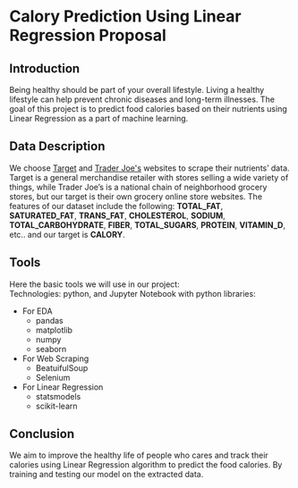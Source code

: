 # Calory Prediction Using Linear Regression Proposal
## Introduction
Being healthy should be part of your overall lifestyle. Living a healthy lifestyle can help prevent chronic diseases and long-term illnesses. The goal of this project is to predict food calories based on their nutrients using Linear Regression as a part of machine learning.

## Data Description
We choose [Target](https://www.target.com/) and [Trader Joe's](https://www.traderjoes.com/home ) websites to scrape their nutrients’ data. Target is a general merchandise retailer with stores selling a wide variety of things, while Trader Joe’s is a national chain of neighborhood grocery stores, but our target is their own grocery online store websites. The features of our dataset include the following: **TOTAL_FAT**, **SATURATED_FAT**, **TRANS_FAT**, **CHOLESTEROL**, **SODIUM**, **TOTAL_CARBOHYDRATE**, **FIBER**, **TOTAL_SUGARS**, **PROTEIN**, **VITAMIN_D**, etc.. and our target is **CALORY**.

## Tools

Here the basic tools we will use in our project: <br/>
Technologies: python, and Jupyter Notebook with python libraries: 
- For EDA
  - pandas
  - matplotlib
  - numpy
  - seaborn
- For Web Scraping
  - BeatuifulSoup
  - Selenium
- For Linear Regression
  - statsmodels
  - scikit-learn


## Conclusion
We aim to improve the healthy life of people who cares and track their calories using Linear Regression algorithm to predict the food calories. By training and testing our model on the extracted data.


